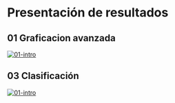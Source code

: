 # Presentación de resultados

## 01 Graficacion avanzada
[![01-intro](https://colab.research.google.com/assets/colab-badge.svg)](https://colab.research.google.com/github/davidbetancur8/Biomedica/blob/master/ds_2021/04-presentacion_de_datos/graficacion_avanzada.ipynb)

## 03 Clasificación
[![01-intro](https://colab.research.google.com/assets/colab-badge.svg)](https://colab.research.google.com/github/davidbetancur8/Biomedica/blob/master/ds_2021/03-modelacion/03-clasificacion.ipynb)
